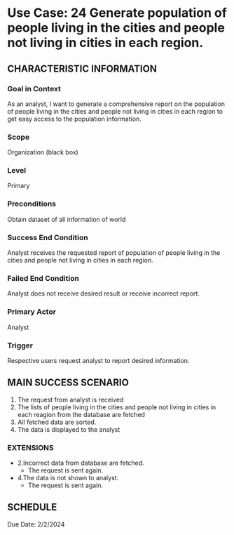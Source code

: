 # Use Case: 24	Generate population of people living in the cities and people not living in cities in each region.

## CHARACTERISTIC INFORMATION
### Goal in Context
As an analyst, I want to generate a comprehensive report on the population of people living in the cities and people not living in cities in each region to get easy access to the population information.
### Scope
Organization (black box)
### Level
Primary
### Preconditions
Obtain dataset of all information of world
### Success End Condition
Analyst receives the requested report of population of people living in the cities and people not living in cities in each region.
### Failed End Condition
Analyst does not receive desired result or receive incorrect report.
### Primary Actor
Analyst
### Trigger
Respective users request analyst to report desired information.

## MAIN SUCCESS SCENARIO
1.  The request from analyst is received
2.  The lists of people living in the cities and people not living in cities in each reagion from the database are fetched
3.  All fetched data are sorted.
4.  The data is displayed to the analyst

### EXTENSIONS
- 2.Incorrect data from database are fetched.
    - The request is sent again.
- 4.The data is not shown to analyst.
    - The request is sent again.

## SCHEDULE
Due Date: 2/2/2024

